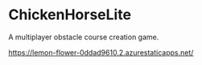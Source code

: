 # ChickenHorseLite
A multiplayer obstacle course creation game.

https://lemon-flower-0ddad9610.2.azurestaticapps.net/
